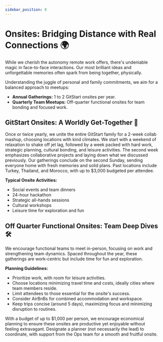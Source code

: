 ```yaml
---
sidebar_position: 8
---
```


# Onsites: Bridging Distance with Real Connections 🌍

While we cherish the autonomy remote work offers, there's undeniable magic in face-to-face interactions. Our most brilliant ideas and unforgettable memories often spark from being together, physically.

Understanding the juggle of personal and family commitments, we aim for a balanced approach to meetups:

- **Annual Gatherings:** 1 to 2 GitStart onsites per year.
- **Quarterly Team Meetups:** Off-quarter functional onsites for team bonding and focused work.

## GitStart Onsites: A Worldly Get-Together 🌟
Once or twice yearly, we unite the entire GitStart family for a 2-week collab mashup, choosing locations with kind climates. We start with a weekend of relaxation to shake off jet lag, followed by a week packed with hard work, strategic planning, cultural bonding, and leisure activities. The second week emphasizes collaborative projects and laying down what we discussed previously. Our gatherings conclude on the second Sunday, sending everyone home with fresh memories and solid plans. Past locations include Turkey, Thailand, and Morocco, with up to $3,000 budgeted per attendee.

**Typical Onsite Activities:**
- Social events and team dinners
- 24-hour hackathon
- Strategic all-hands sessions
- Cultural workshops
- Leisure time for exploration and fun

## Off Quarter Functional Onsites: Team Deep Dives 🛠
We encourage functional teams to meet in-person, focusing on work and strengthening team dynamics. Spaced throughout the year, these gatherings are work-centric but include time for fun and exploration.

**Planning Guidelines:**
- Prioritize work, with room for leisure activities.
- Choose locations minimizing travel time and costs, ideally cities where team members reside.
- Limit attendees to those essential for the onsite's success.
- Consider AirBnBs for combined accommodation and workspace.
- Keep trips concise (around 5 days), maximizing focus and minimizing disruption to routines.

With a budget of up to $1,000 per person, we encourage economical planning to ensure these onsites are productive yet enjoyable without feeling extravagant. Designate a planner (not necessarily the lead) to coordinate, with support from the Ops team for a smooth and fruitful onsite.
